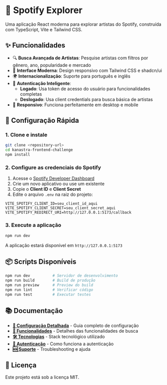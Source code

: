 # 🎵 Spotify Explorer

Uma aplicação React moderna para explorar artistas do Spotify, construída com TypeScript, Vite e Tailwind CSS.

## ✨ Funcionalidades

- 🔍 **Busca Avançada de Artistas**: Pesquise artistas com filtros por gênero, ano, popularidade e mercado
- 🎨 **Interface Moderna**: Design responsivo com Tailwind CSS e shadcn/ui
- 🌍 **Internacionalização**: Suporte para português e inglês
- 🔐 **Autenticação Inteligente**:
  - **Logado**: Usa token de acesso do usuário para funcionalidades completas
  - **Deslogado**: Usa client credentials para busca básica de artistas
- 📱 **Responsivo**: Funciona perfeitamente em desktop e mobile

## 🚀 Configuração Rápida

### 1. Clone e instale

```bash
git clone <repository-url>
cd kanastra-frontend-challenge
npm install
```

### 2. Configure as credenciais do Spotify

1. Acesse o [Spotify Developer Dashboard](https://developer.spotify.com/dashboard)
2. Crie um novo aplicativo ou use um existente
3. Copie o **Client ID** e **Client Secret**
4. Edite o arquivo `.env` na raiz do projeto:

```env
VITE_SPOTIFY_CLIENT_ID=seu_client_id_aqui
VITE_SPOTIFY_CLIENT_SECRET=seu_client_secret_aqui
VITE_SPOTIFY_REDIRECT_URI=http://127.0.0.1:5173/callback
```

### 3. Execute a aplicação

```bash
npm run dev
```

A aplicação estará disponível em `http://127.0.0.1:5173`

## 📦 Scripts Disponíveis

```bash
npm run dev          # Servidor de desenvolvimento
npm run build        # Build de produção
npm run preview      # Preview do build
npm run lint         # Verificar código
npm run test         # Executar testes
```

## 📚 Documentação

- **[🔧 Configuração Detalhada](docs/SETUP.md)** - Guia completo de configuração
- **[🎯 Funcionalidades](docs/FEATURES.md)** - Detalhes das funcionalidades de busca
- **[🛠️ Tecnologias](docs/TECHNOLOGIES.md)** - Stack tecnológico utilizado
- **[🔐 Autenticação](docs/AUTHENTICATION.md)** - Como funciona a autenticação
- **[🆘 Suporte](docs/SUPPORT.md)** - Troubleshooting e ajuda

## 📄 Licença

Este projeto está sob a licença MIT.

